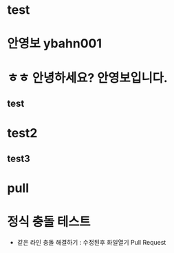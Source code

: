 # test

# 안영보 ybahn001

# ㅎㅎ 안녕하세요? 안영보입니다.
## test
test2
=========

test3
-------
#  pull
# 정식 충돌 테스트
   - 같은 라인 충돌 해결하기 : 수정된후 화일열기
Pull Request
